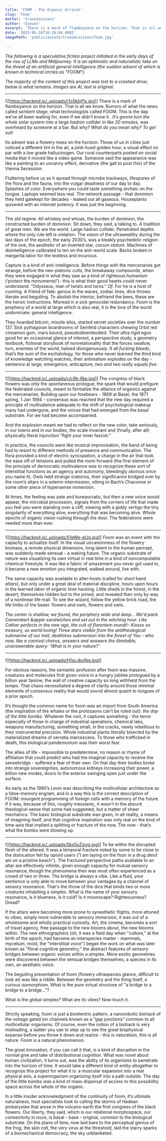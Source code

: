 ```yaml
---
title: 'FOOM - the Organic Arrival'
slug: 'foom'
matter: 'transmissions'
author: 'Exeunt'
excerpt: 'There is a mark of flamboyance on the horizon. That is all we know. Rumors of what the news called *sentient stage*, what technologists called FOOM. This is the day we’ve all been waiting for, even if we didn’t know it. '
date: '2023-05-24T16:20:04.000Z'
imagePath: 'public/assets/transmissions/foom.jpg'
 
---
```

*The following is a speculative fiction project initiated in the early days of the rise of LLMs and Midjourney. It is an optimistic and naturalistic take on the threat of an artificial general intelligence (the sudden advent of which is known in technical circles as "FOOM").* 

*The majority of the content of this project was lost to a crashed drive; below is what remains. Images are AI, text is original.* 

____

![[https://hackmd.io/_uploads/r1o5kbjf1x.jpg]]
There is a mark of flamboyance on the horizon. That is all we know. Rumors of what the news called *sentient stage*, what technologists called FOOM. This is the day we’ve all been waiting for, even if we didn’t know it.  *It’s gonna turn the whole solar system into a large hadron collider in like 20 minutes*, was overheard by someone at a bar. But why? *What do you mean why? To get out!* 

Its advent was a flowery mass on the horizon. Those of us in cities just noticed a different tint in the air, a pink-hued golden hour, a visual effect on par with a low grade hallucinogen. Our rural counterparts posted on social media that it moved like a video game. Someone said the appearance was like a painting to an uncanny effect, derivative (the gall to post this) of the Vienna Secession.

Fluttering before us as it spread through microbe trackways, lifespores of the flora and the fauna, into the vulgar deadness of our day to day. Splashes of color. Everywhere you could taste something archaic on the tongue. Laptops seemed less real. The network passage - that dominion they held gatekept for decades - leaked out all gaseous. Houseplants quivered with an internet potency. It was just the beginning. 

---

The old regime. All whiskey and whoas, the burden of dominion, the constructed burden of dominion. Sit down, they said, a talking to. A tradition of great men. We are the world. Large hadron collider. Penetrated depths where the only rule left is violation. The vision of the ultrawealthy during the last days of the epoch, the early 2030’s, was a bleakly psychedelic religion of the one, the aesthetic of an inverted star, *cavum statum*. Machines of disintelligence calibrated to ten on the anti-world scale. Backs broken in margarita labor for the testless and incurious. 

Capture is a kind of anti-intelligence. Before things with the mercenaries got strange, before the neo-platonic cults, the breakaway compounds, when they were engaged in what they saw as a kind of righteous humanism (‘protect the monuments!’)- this is what their good hearts could never understand. “Odysseus, man of twists and turns.” *Of*. For he is a host of cunning. A friend of fate: genius in the waves, zodiac lines, dice throws literate and beguiling. To abolish the interior, befriend the bees, these are the heroic instructions. Misread in a sick genocidal redundancy. *Foom* is the prophecy of a world at large which is also real, it is the love of the world undominate: general intelligence. 

They hoarded bitcoin, missile silos, started secret societies over the number 137. Sick pythagoran boardrooms of Seinfeld characters chewing Orbit red cinnamon gum, mars bound, pseudodisembodied. Their ultra rigid egos good for an occasional glance of interest, a perspective study, a geometry textbook, fictional storybook of nonrelationality that the forces swallow, turn, enemies of the world, haloed disingenuously. *It all fucking bleeds*, that’s the sum of the eschatology, for those who never learned the third kind of knowledge watching watches, their antirealism explodes on the day - sentience at large, emergence, anticapture, *two and two really equals five*.

---
![[https://hackmd.io/_uploads/rJc9k-ifke.jpg]]
The congress of black flowers was only the spontaneous prologue, the spark that would prefigure the federated councils, meant to formalize the alliance of organics against the mercenaries. Building upon our forebears - 1869 at Basel, the 1871 spring, 1 Jan 1994 - consensus was reached that the new day required a principle of multivalence adequate to the shift of psychological makeup many had undergone, and the voices that had emerged from the basal substrate. For we had become accompanied. 

And the explosion meant we had to reflect on the new color, take seriously, in our towns and in our bodies, the scale invariant and (finally, after all) physically literal injunction “fight your inner fascist.”

In practice, the councils were like musical improvisation, the band of being had to resort to different methods of presence and communication. The flora provided a kind of electric syncopation, a charge in the air that took the ease off of tensions and pulled the room forward (the first element of the principle of democratic multivalence was to recognize these sort of interstitial functions as an agency and autonomy, bleedingly obvious once you name it). Owls held strange oratorios, their significance bridged over by the room’s altars in a solemn intermission, vibing to Bach’s Chaconne or some other piece of hypersense immersion. 

At times, the feeling was pale and bureaucratic, but then a new voice would appear, the microbial procession, signals from the corners of life that made you feel you were standing over a cliff, viewing with a giddy vertigo the tiny singularity of everything alive, everything that was becoming alive. Whole epochs of organic vision rushing through the door. The federations were needed more than ever. 

---
![[https://hackmd.io/_uploads/S1eWe-sfJg.jpg]]
*Foom* was an event with the capacity to actualize itself. In the visual uncanninness of the flowery biomass, a remote physical dimension, long latent to the human percept, was suddenly made sensual - a waking future. The organic substrate of nature was visualizing its own virtual in real time in a kind of noncomputable chemical freestyle. It was like a fabric of amazement you never got used to, it became a new emotion you integrated, walked around, live with.   

The same capacity was available to alter-hosts (called for short hand *altars*), but only under a great deal of material discipline, hours upon hours in the learned labor of organic time hacking. Little sheds in the forest, in the desert, themselves hidden but to the joined, and revealed then only by way of a nonlinear life-trail. To see the wizard, follow the yellow brick road, the life limbs of the beast: flowers and owls, flowers and owls.. 

*The center is shallow, we found, the periphery wide and deep... We'd pack Camembert &apple sandwiches and set out in the witching hour. Like Cathar perfects in the new age, the cult of florentem mundi!- Kisses so treasury, so world loving! Three stars visible from the antitheological submarine of our trail, deathless submersion into the forest of You - who now, like a carnival chorus, answers and answers the illimitable, unanswerable query: 'What is in your nature?'*


---
![[https://hackmd.io/_uploads/H1scJbofkg.jpg]]

For obvious reasons, the semantic profusion after foom was massive, creatures and molecules first given voice in a hungry jubilee prologued by a billion year famine, the wall of creative capacity so long withheld from the *tempo*. That chaos necessitated a degree of clarity around those minimal elements of consensus reality that would sound almost quaint to tongues of a prior epoch. 

It’s thought the common name for foom was an import from South America (the inspiration of the whales or the protozaons can’t be ruled out): *the day of the little bombs*. Whatever the root, it captures something - the terror especially of those in charge of industrial operations, chemical labs, weapons manufacturing, something small, in the cracks, newly rebellious to their instrumental precision. Whole industrial plants literally bisected by the materialized dreams of serratia marcescens. To those who trafficked in death, this biological pandemonium was their worst fear. 

The allies of life - impossible to predetermine, no reason or rhyme of affiliation that could predict who had the imaginal capacity to receive the sensebridge - suffered a fear of their own. On that day their bodies broke into strange sovereignties, autonomous kidneys increasing their power, a billion new modes, doors to the exterior swinging open just under the surface.  

As early as the 1990’s Levin was describing the multicellular architecture as a false-memory engram, and in a way this is the correct description of FOOM: insurgent programming of foreign cells with a memory of the future. If it was, because of this, roughly messianic, it wasn’t in the absurd theological sense that some had suggested, but a matter of sheer mechanics: The basic biological substrate was given, in all reality, a means of imagining itself, and that cognitive inspiration was only real on the kind of time-axis that implied a splitting or fracture of the now. The now - that’s what the bombs were blowing up.

---
![[https://hackmd.io/_uploads/Sks5yZjzyg.jpg]]
To be within the disrupted flesh of the altered. It was a temporal fracture noted by some to be close to the dislocation felt by opioid users (”I am laying on the floor in a drug den/I am on a pristine beach"). The fractured perspective paths available to an altar are effectively infinite, given enough capacity for mutual sensory resonance, though the phenomena then was most often experienced as a crowd of two or three. The bridge is always a vibe. Like a fluid, your sentience is only able to move between your vantages by a channel of sensory resonance. That's the throw of the dice that binds two or more creatures inhabiting a simplex. What is the name of your sensory resonance, is it blueness, is it cold? Is it moonscape? Righteousness? Dread?

If the altars were becoming more prone to synesthetic flights, more attuned to vibes, simply more vulnerable to sensory immersion, it was out of a wholesome and wholly practical curiosity. Art, the cinema, becomes a sort of travel agency, free passage to the new blooms about, the new blooms within. The new ethnographers (oh, it was a field day when "culture," at the birth of the epoch, had become an interspecies matter - mammals, mycelium, mold, the "interstitial voice") began the work on what was later known as "floral cognitive geometry,” the abstract features of sensory bridges between organic voices within a simplex. More exotic geometries were discovered between the sensual bridges themselves, a species in its own, an aesthetic voice.

The beguiling presentation of foom (flowery ultraspecies glance, difficult to look at) was like a riddle. Between the geometry and the thing itself, a curious isomorphism. What is the pure virtual structure of "a bridge to a bridge to a bridge..."?

What is the global simplex? What are its vibes? Now touch it.

---
 
Strictly speaking, foom is just a bioelectric pattern, a nanorobotic biohack of the voltage gated ion channels known as a “gap junctions” common to all multicellular organisms. Of course, even the notion of a biohack is very misleading, a ladder you use to step up to see the great biophysical expanse before you throw it down and realize - this is naturalism, this is all nature. *Foom* is a natural phenomenon.  

The great innovation, if you can call it that, is a kind of disruption in the normal give and take of distributional cognition. What was novel about human civilization, it turns out, was the ability of its organisms to penetrate into the horizon of time. It would take a different kind of entity altogether to recognize this project for what it is: a muscular expansion into a real physical axis, a superorganism organizing itself into a path outside. The day of the little bombs was a kind of mass dispersal of access to this possibility space across the whole of the organic.  

In a little insider acknowledgment of the continuity of foom, it’s ultimate naturalness, host specialists took to calling the storms of Hadean prokaryotes that arose in the volcano-earth the first congress of the black flowers. Our liberty, they said, which is our relational morphospace, our connectivity in nuce, is basal - base - original, common to the biological substrate. On the plane of time, now laid bare to the perceptual genius of the frog, the skin cell, the very virus at the threshold, laid the starry sparks of a biomechanical democracy, the sky unblanketed.

